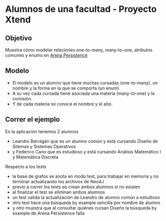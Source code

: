 # Alumnos de una facultad - Proyecto Xtend

## Objetivo

Muestra cómo modelar relaciones one-to-many, many-to-one, atributos comunes y enums en [Arena Persistence](http://arena-pers.uqbar.org/)

## Modelo

* El modelo es un alumno que tiene muchas cursadas (one-to-many), un nombre y la forma en la que se comporta (un enum).
* A su vez cada cursada tiene asociada una materia (many-to-one) y la comisión. 
* Y de cada materia se conoce el nombre y el año.

## Correr el ejemplo

En la aplicación tenemos 2 alumnos

* Leandro Barragán que es un alumno común y está cursando Diseño de Sitemas y Sistemas Operativos
* y Federico Cano que es estudioso y está cursando Análisis Matemático I y Matemática Discreta

Respecto a los tests
* la base de grafos se anota en modo test, para trabajar en memoria y no terminar actualizando los archivos de Neo4J
* previo a correr los tests se crean ambos alumnos si no existen
* al finalizar el test se eliminan ambos alumnos
* un test valida la actualización de Leandro de alumno común a estudioso
* otro test hace una búsqueda by example sencilla por nombre de alumno
* y otro muestra que al consultar quiénes cursan Diseño la búsqueda by example de Arena Persistence falla

